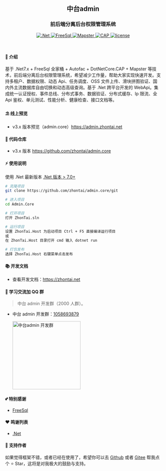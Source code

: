 ﻿<div align="center">
	<h2>中台admin</h2>
	<h3>前后端分离后台权限管理系统</h3>
	<p align="center">
    <a href="https://learn.microsoft.com/zh-cn/aspnet/core/introduction-to-aspnet-core" target="_blank">
        <img src="https://img.shields.io/badge/.Net-7.x-green" alt=".Net">
    </a>
    <a href="https://freesql.net" target="_blank">
        <img src="https://img.shields.io/badge/FreeSql-3.x-blue" alt="FreeSql">
    </a>
    <a href="https://github.com/rivenfx/Mapster-docs" target="_blank">
		    <img src="https://img.shields.io/badge/Mapster-7.x-orange" alt="Mapster">
		</a>
		<a href="https://cap.dotnetcore.xyz" target="_blank">
		    <img src="https://img.shields.io/badge/CAP-7.x-yellow" alt="CAP">
		</a>
		<a href="https://github.com/zhontai/admin.ui.plus/blob/master/LICENSE" target="_blank">
		    <img src="https://img.shields.io/badge/license-MIT-success" alt="license">
		</a>
	</p>
	<p>&nbsp;</p>
</div>

#### 🌈 介绍

基于 .Net7.x + FreeSql 全家桶 + Autofac + DotNetCore.CAP + Mapster 等技术，前后端分离后台权限管理系统，希望减少工作量，帮助大家实现快速开发。支持多租户、数据权限、动态 Api、任务调度、OSS 文件上传、滑块拼图验证、国内外主流数据库自由切换和动态高级查询。基于 .Net 跨平台开发的 WebApi。集成统一认证授权、事件总线、分布式事务、数据验证、分布式缓存、Ip 限流、全 Api 鉴权、单元测试、性能分析、健康检查、接口文档等。

#### ⛱️ 线上预览

- v3.x 版本预览（admin.core）<a href="https://admin.zhontai.net/login" target="_blank">https://admin.zhontai.net</a>

#### 💒 代码仓库

- v3.x 版本 <a href="https://github.com/zhontai/admin.core" target="_blank">https://github.com/zhontai/admin.core</a>

#### ⚡ 使用说明

使用 .Net 最新版本 <a href="http://nodejs.cn/" target="_blank">.Net 版本 > 7.0+</a>

```bash
# 克隆项目
git clone https://github.com/zhontai/admin.core/git

# 进入项目
cd Admin.Core

# 打开项目
打开 ZhonTai.sln

# 运行项目
设置 ZhonTai.Host 为启动项目 Ctrl + F5 直接编译运行项目
或
在 ZhonTai.Host 目录打开 cmd 输入 dotnet run

# 打包发布
选择 ZhonTai.Host 右键菜单点击发布
```

#### 📚 开发文档

- 查看开发文档：<a href="https://www.zhontai.net" target="_blank">https://zhontai.net</a>

#### 💯 学习交流加 QQ 群

> 中台 admin 开发群（2000 人群）。

- 中台 admin 开发群：<a target="_blank" href="//shang.qq.com/wpa/qunwpa?idkey=99e2f5cbf895d14aa61f4d038f3cfcb4a778f69e04e529394ada1bb307e6ded4">1058693879</a>

  <a target="_blank" href="//shang.qq.com/wpa/qunwpa?idkey=99e2f5cbf895d14aa61f4d038f3cfcb4a778f69e04e529394ada1bb307e6ded4">
  	<img src="https://www.zhontai.net/imgs/qq-group-1058693879.png" width="220" height="220" alt="中台admin 开发群" title="中台admin 开发群"/>
  </a>

#### 💕 特别感谢

- <a href="https://github.com/dotnetcore/FreeSql" target="_blank">FreeSql</a>

#### ❤️ 鸣谢列表

- <a href="https://github.com/dotnet/core" target="_blank">.Net</a>

#### 💌 支持作者

如果觉得框架不错，或者已经在使用了，希望你可以去 <a target="_blank" href="https://github.com/zhontai/admin.core">Github</a> 或者
<a target="_blank" href="https://gitee.com/zhontai/admin.core">Gitee</a> 帮我点个 ⭐ Star，这将是对我极大的鼓励与支持。
